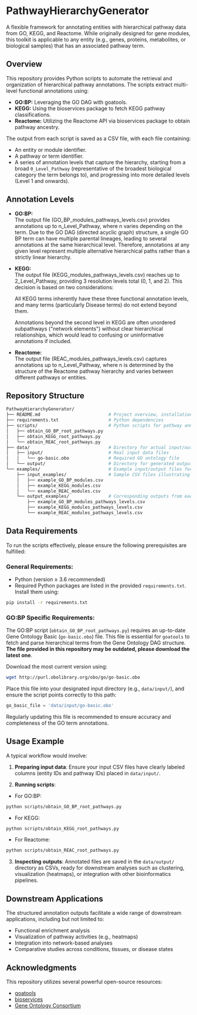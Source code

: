 # PathwayHierarchyGenerator

A flexible framework for annotating entities with hierarchical pathway data from GO, KEGG, and Reactome. While originally designed for gene modules, this toolkit is applicable to any entity (e.g., genes, proteins, metabolites, or biological samples) that has an associated pathway term.

## Overview

This repository provides Python scripts to automate the retrieval and organization of hierarchical pathway annotations. The scripts extract multi-level functional annotations using:

- **GO:BP:** Leveraging the GO DAG with goatools.
- **KEGG:** Using the bioservices package to fetch KEGG pathway classifications.
- **Reactome:** Utilizing the Reactome API via bioservices package to obtain pathway ancestry.

The output from each script is saved as a CSV file, with each file containing:
- An entity or module identifier.
- A pathway or term identifier.
- A series of annotation levels that capture the hierarchy, starting from a broad `0_Level_Pathway` (representative of the broadest biological category the term belongs to), and progressing into more detailed levels (Level 1 and onwards).

## Annotation Levels

- **GO:BP:**  
  The output file (GO_BP_modules_pathways_levels.csv) provides annotations up to n_Level_Pathway, where n varies depending on the term. Due to the GO DAG (directed acyclic graph) structure, a single GO BP term can have multiple parental lineages, leading to several annotations at the same hierarchical level. Therefore, annotations at any given level represent multiple alternative hierarchical paths rather than a strictly linear hierarchy.

- **KEGG:**  
  The output file (KEGG_modules_pathways_levels.csv) reaches up to 2_Level_Pathway, providing 3 resolution levels total (0, 1, and 2). This decision is based on two considerations:

  All KEGG terms inherently have these three functional annotation levels, and many terms (particularly Disease terms) do not extend beyond them.

  Annotations beyond the second level in KEGG are often unordered subpathways ("network elements") without clear hierarchical relationships, which would lead to confusing or uninformative 
  annotations if included.


- **Reactome:**  
  The output file (REAC_modules_pathways_levels.csv) captures annotations up to n_Level_Pathway, where n is determined by the structure of the Reactome pathway hierarchy and varies between 
  different pathways or entities.

## Repository Structure
```bash
PathwayHierarchyGenerator/
├── README.md                          # Project overview, installation, usage instructions
├── requirements.txt                   # Python dependencies
├── scripts/                           # Python scripts for pathway annotations
│   ├── obtain_GO_BP_root_pathways.py
│   ├── obtain_KEGG_root_pathways.py
│   └── obtain_REAC_root_pathways.py
├── data/                              # Directory for actual input/output data
│   ├── input/                         # Real input data files
│   │   └── go-basic.obo               # Required GO ontology file
│   └── output/                        # Directory for generated outputs
└── examples/                          # Example input/output files for reference
    ├── input_examples/                # Sample CSV files illustrating input structure
    │   ├── example_GO_BP_modules.csv
    │   ├── example_KEGG_modules.csv
    │   └── example_REAC_modules.csv
    └── output_examples/               # Corresponding outputs from each script
        ├── example_GO_BP_modules_pathways_levels.csv
        ├── example_KEGG_modules_pathways_levels.csv
        └── example_REAC_modules_pathways_levels.csv
```
## Data Requirements

To run the scripts effectively, please ensure the following prerequisites are fulfilled:

### General Requirements:

- Python (version ≥ 3.6 recommended)
- Required Python packages are listed in the provided `requirements.txt`. Install them using:

```bash
pip install -r requirements.txt
```

### GO:BP Specific Requirements:

The GO:BP script (`obtain_GO_BP_root_pathways.py`) requires an up-to-date Gene Ontology Basic (`go-basic.obo`) file. This file is essential for `goatools` to fetch and parse hierarchical terms from the Gene Ontology DAG structure. **The file provided in this repository may be outdated, please download the latest one**.

Download the most current version using:

```bash
wget http://purl.obolibrary.org/obo/go/go-basic.obo
```

Place this file into your designated input directory (e.g., `data/input/`), and ensure the script points correctly to this path:

```python
go_basic_file = 'data/input/go-basic.obo'
```

Regularly updating this file is recommended to ensure accuracy and completeness of the GO term annotations.

## Usage Example

A typical workflow would involve:

1. **Preparing input data**: Ensure your input CSV files have clearly labeled columns (entity IDs and pathway IDs) placed in `data/input/`.

2. **Running scripts**:

- For GO:BP:
```bash
python scripts/obtain_GO_BP_root_pathways.py
```

- For KEGG:
```bash
python scripts/obtain_KEGG_root_pathways.py
```

- For Reactome:
```bash
python scripts/obtain_REAC_root_pathways.py
```

3. **Inspecting outputs**: Annotated files are saved in the `data/output/` directory as CSVs, ready for downstream analyses such as clustering, visualization (heatmaps), or integration with other bioinformatics pipelines.

## Downstream Applications

The structured annotation outputs facilitate a wide range of downstream applications, including but not limited to:
- Functional enrichment analysis
- Visualization of pathway activities (e.g., heatmaps)
- Integration into network-based analyses
- Comparative studies across conditions, tissues, or disease states


## Acknowledgments

This repository utilizes several powerful open-source resources:

- [goatools](https://github.com/tanghaibao/goatools)
- [bioservices](https://bioservices.readthedocs.io)
- [Gene Ontology Consortium](http://geneontology.org)




